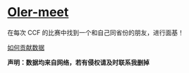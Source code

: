 # [OIer-meet](https://www.oier-meet.tk)

在每次 CCF 的比赛中找到一个和自己同省份的朋友，进行面基！

[如何贡献数据](https://www.oier-meet.tk/#how-con)

**声明：数据均来自网络，若有侵权请及时联系我删掉**

